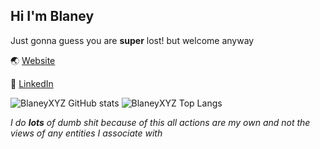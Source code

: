 ## Hi I'm Blaney
Just gonna guess you are **super** lost! but welcome anyway

🌏 [Website](https://blaney.xyz/)

🧢 [LinkedIn](https://www.linkedin.com/in/nathanblaney/)

![BlaneyXYZ GitHub stats](https://github-readme-stats.vercel.app/api?username=blaneyxyz&show_icons=true)
![BlaneyXYZ Top Langs](https://github-readme-stats.vercel.app/api/top-langs/?username=blaneyxyz&layout=compact)

*I do **lots** of dumb shit because of this all actions are my own and not the views of any entities I associate with*
